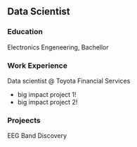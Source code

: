 ## Data Scientist


### Education
Electronics Engeneering, Bachellor

### Work Experience
Data scientist @ Toyota Financial Services
- big impact project 1!
- big impact project 2!

### Projeects
EEG Band Discovery
